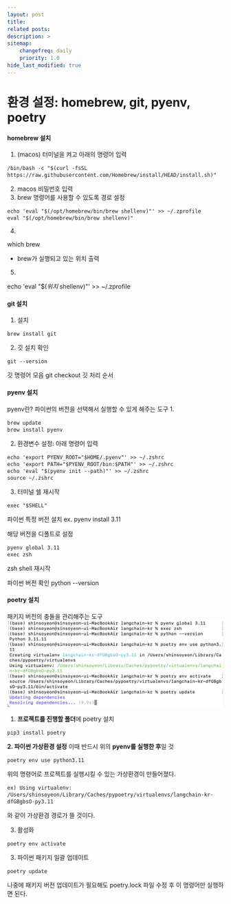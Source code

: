 ```yaml
---
layout: post
title: 
related posts:
description: >
sitemap:
    changefreq: daily
    priority: 1.0
hide_last_modified: true
---
```



# 환경 설정: homebrew, git, pyenv, poetry

#### homebrew 설치
1. (macos) 터미널을 켜고 아래의 명령어 입력
```
/bin/bash -c "$(curl -fsSL https://raw.githubusercontent.com/Homebrew/install/HEAD/install.sh)"
```
2. macos 비밀번호 입력
3. brew 명령어를 사용할 수 있도록 경로 설정
```
echo 'eval "$(/opt/homebrew/bin/brew shellenv)"' >> ~/.zprofile
eval "$(/opt/homebrew/bin/brew shellenv)"
```
4.
which brew
- brew가 실행되고 있는 위치 출력
5. 
echo 'eval "$(_위치_ shellenv)"' >> ~/.zprofile

#### git 설치
1. 설치
```
brew install git
```

2. 깃 설치 확인
```
git --version
```

깃 명령어 모음
git checkout 
깃 처리 순서

#### pyenv 설치
pyenv란?
파이썬의 버전을 선택해서 실행할 수 있게 해주는 도구
1.
```
brew update
brew install pyenv
```

2. 환경변수 설정: 아래 명령어 입력
```
echo 'export PYENV_ROOT="$HOME/.pyenv"' >> ~/.zshrc
echo 'export PATH="$PYENV_ROOT/bin:$PATH"' >> ~/.zshrc
echo 'eval "$(pyenv init --path)"' >> ~/.zshrc
source ~/.zshrc
```

3. 터미널 쉘 재시작
```
exec "$SHELL"
```

파이썬 특정 버전 설치
ex. pyenv install 3.11

해당 버전을 디폴트로 설정
```
pyenv global 3.11
exec zsh
```
zsh shell 재시작

파이썬 버전 확인
python --version

#### poetry 설치
패키지 버전의 충돌을 관리해주는 도구
![](/assets/img/trivia/t1/1.png)
1. **프로젝트를 진행할 폴더**에 poetry 설치
```
pip3 install poetry
```
**2. 파이썬 가상환경 설정**
이때 반드시 위의 **pyenv를 실행한 후**일 것
```
poetry env use python3.11
```
위의 명령어로 프로젝트를 실행시킬 수 있는 가상환경이 만들어졌다.
```
ex) Using virtualenv: /Users/shinsoyeon/Library/Caches/pypoetry/virtualenvs/langchain-kr-dfGBgbsO-py3.11
```
와 같이 가상환경 경로가 뜰 것이다.

3. 활성화
```
poetry env activate
```

3. 파이썬 패키지 일괄 업데이트
```
poetry update
```
나중에 패키지 버전 업데이트가 필요해도 poetry.lock 파일 수정 후 이 명령어만 실행하면 된다.